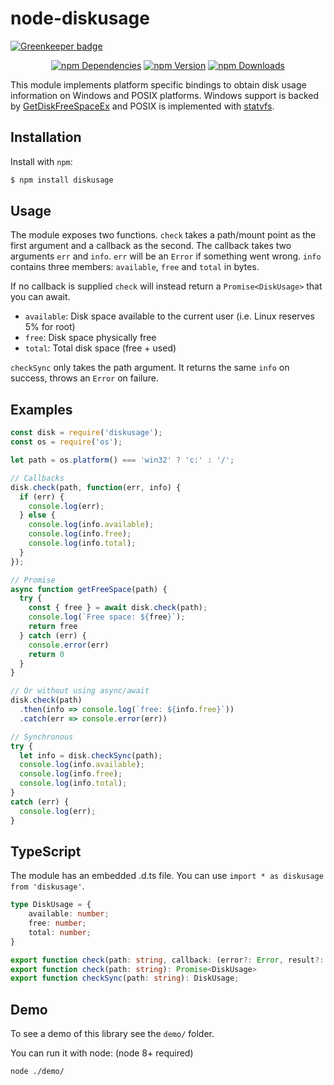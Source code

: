 node-diskusage
==============

[![Greenkeeper badge](https://badges.greenkeeper.io/jduncanator/node-diskusage.svg)](https://greenkeeper.io/)

<p align="center">
  <a href="https://www.npmjs.com/package/diskusage?activeTab=dependencies"><img src="https://img.shields.io/david/jduncanator/node-diskusage.svg" alt="npm Dependencies" title="npm Dependencies" /></a>
  <a href="https://www.npmjs.com/package/diskusage"><img src="https://img.shields.io/npm/v/diskusage.svg" alt="npm Version" title="npm Version" /></a>
  <a href="https://npm-stat.com/charts.html?package=diskusage"><img src="https://img.shields.io/npm/dw/diskusage.svg" alt="npm Downloads" title="npm Downloads" /></a>
</p>

This module implements platform specific bindings to obtain disk usage information on Windows and POSIX platforms. Windows support is backed by [GetDiskFreeSpaceEx](http://msdn.microsoft.com/en-us/library/windows/desktop/aa364937/) and POSIX is implemented with [statvfs](http://www.freebsd.org/cgi/man.cgi?query=statvfs).

Installation
------------

Install with `npm`:

``` bash
$ npm install diskusage
```

Usage
--------

The module exposes two functions. `check` takes a path/mount point as the first argument and a callback as the second. The callback takes two arguments `err` and `info`. `err` will be an `Error` if something went wrong. `info` contains three members: `available`, `free` and `total` in bytes.

If no callback is supplied `check` will instead return a `Promise<DiskUsage>` that you can await.

- `available`: Disk space available to the current user (i.e. Linux reserves 5% for root)
- `free`: Disk space physically free
- `total`: Total disk space (free + used)

`checkSync` only takes the path argument. It returns the same `info` on success, throws an `Error` on failure.

Examples
--------

``` js
const disk = require('diskusage');
const os = require('os');

let path = os.platform() === 'win32' ? 'c:' : '/';

// Callbacks
disk.check(path, function(err, info) {
  if (err) {
    console.log(err);
  } else {
    console.log(info.available);
    console.log(info.free);
    console.log(info.total);
  }
});

// Promise
async function getFreeSpace(path) {
  try {
    const { free } = await disk.check(path);
    console.log(`Free space: ${free}`);
    return free
  } catch (err) {
    console.error(err)
    return 0
  }
}

// Or without using async/await
disk.check(path)
  .then(info => console.log(`free: ${info.free}`))
  .catch(err => console.error(err))

// Synchronous
try {
  let info = disk.checkSync(path);
  console.log(info.available);
  console.log(info.free);
  console.log(info.total);
}
catch (err) {
  console.log(err);
}
```

TypeScript
----------

The module has an embedded .d.ts file. You can use `import * as diskusage from 'diskusage'`.

```ts
type DiskUsage = {
    available: number;
    free: number;
    total: number;
}

export function check(path: string, callback: (error?: Error, result?: DiskUsage) => void): void;
export function check(path: string): Promise<DiskUsage>
export function checkSync(path: string): DiskUsage;
```

Demo
----

To see a demo of this library see the `demo/` folder.

You can run it with node: (node 8+ required)

```bash
node ./demo/
```

